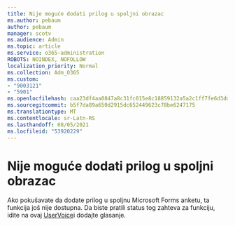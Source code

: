 ```yaml
---
title: Nije moguće dodati prilog u spoljni obrazac
ms.author: pebaum
author: pebaum
manager: scotv
ms.audience: Admin
ms.topic: article
ms.service: o365-administration
ROBOTS: NOINDEX, NOFOLLOW
localization_priority: Normal
ms.collection: Adm_O365
ms.custom:
- "9003121"
- "5901"
ms.openlocfilehash: caa23df4aa0847a8c31fc015e8c18859132a5a2c1ff7fe6d3dd98357671c3435
ms.sourcegitcommit: b5f7da89a650d2915dc652449623c78be6247175
ms.translationtype: MT
ms.contentlocale: sr-Latn-RS
ms.lasthandoff: 08/05/2021
ms.locfileid: "53920229"
---
```

# <a name="unable-to-add-an-attachment-to-an-externally-facing-form"></a>Nije moguće dodati prilog u spoljni obrazac

Ako pokušavate da dodate prilog u spoljnu Microsoft Forms anketu, ta funkcija još nije dostupna. Da biste pratili status tog zahteva za funkciju, idite na ovaj [UserVoice](https://go.microsoft.com/fwlink/?linkid=2133069)i dodajte glasanje.
